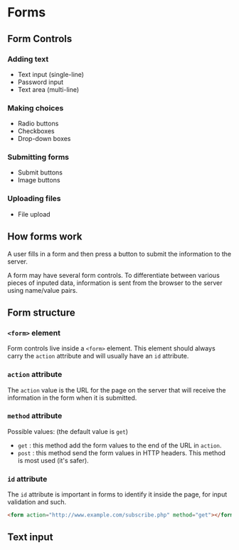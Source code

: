 # Forms

## Form Controls

### Adding text

* Text input (single-line)
* Password input
* Text area (multi-line)

### Making choices

* Radio buttons
* Checkboxes
* Drop-down boxes

### Submitting forms

* Submit buttons
* Image buttons

### Uploading files

* File upload

## How forms work

A user fills in a form and then press a button to submit the information to the server.

A form may have several form controls. To differentiate between various pieces of inputed data, information
is sent from the browser to the server using name/value pairs.

## Form structure

### `<form>` element

Form controls live inside a `<form>` element. This element should always carry the `action` attribute and 
will usually have an `id` attribute.

### `action` attribute

The `action` value is the URL for the page on the server that will receive the information in the form when
it is submitted.

### `method` attribute

Possible values: (the default value is `get`)

* `get` : this method add the form values to the end of the URL in `action`. 
* `post` : this method send the form values in HTTP headers. This method is most used (it's safer). 

### `id` attribute

The `id` attribute is important in forms to identify it inside the page, for input validation and such.

```html
<form action="http://www.example.com/subscribe.php" method="get"></form>
```

## Text input